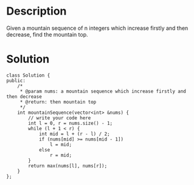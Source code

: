 # Description

Given a mountain sequence of n integers which increase firstly and then decrease, find the mountain top.

# Solution

```
class Solution {
public:
    /*
     * @param nums: a mountain sequence which increase firstly and then decrease
     * @return: then mountain top
     */
    int mountainSequence(vector<int> &nums) {
        // write your code here
        int l = 0, r = nums.size() - 1;
        while (l + 1 < r) {
            int mid = l + (r - l) / 2;
            if (nums[mid] >= nums[mid - 1])
                l = mid;
            else
                r = mid;
        }
        return max(nums[l], nums[r]);
    }
};
```
